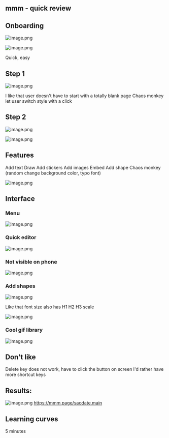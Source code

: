 ## mmm - quick review

## Onboarding
![image.png](https://cdn.hashnode.com/res/hashnode/image/upload/v1648972129452/HezSY8fpy.png)

![image.png](https://cdn.hashnode.com/res/hashnode/image/upload/v1648972222518/XAbKKD_3L.png)

Quick, easy

## Step 1

![image.png](https://cdn.hashnode.com/res/hashnode/image/upload/v1648972288826/RnhwECsMe.png)

I like that user doesn't have to start with a totally blank page
Chaos monkey let user switch style with a click

## Step 2

![image.png](https://cdn.hashnode.com/res/hashnode/image/upload/v1648972353657/SnWInaC4X.png)


![image.png](https://cdn.hashnode.com/res/hashnode/image/upload/v1648972419016/WhO5MR7S_.png)

## Features
Add text
Draw
Add stickers
Add images
Embed
Add shape
Chaos monkey (random change background color, typo font)



![image.png](https://cdn.hashnode.com/res/hashnode/image/upload/v1648972605178/mMXP02rOc.png)

## Interface
### Menu

![image.png](https://cdn.hashnode.com/res/hashnode/image/upload/v1648972665627/U5MYbhW3I.png)


### Quick editor

![image.png](https://cdn.hashnode.com/res/hashnode/image/upload/v1648972682206/hYTQkdfS6.png)

### Not visible on phone

![image.png](https://cdn.hashnode.com/res/hashnode/image/upload/v1648972707242/tD16oG74B.png)

### Add shapes

![image.png](https://cdn.hashnode.com/res/hashnode/image/upload/v1648972866732/XVVG23NL_.png)

Like that font size also has H1 H2 H3 scale

![image.png](https://cdn.hashnode.com/res/hashnode/image/upload/v1648973141393/l0_h6y7Cp.png)

### Cool gif library

![image.png](https://cdn.hashnode.com/res/hashnode/image/upload/v1648973649934/OiV0GdkOr.png)

## Don't like
Delete key does not work, have to click the button on screen
I'd rather have more shortcut keys

## Results:

![image.png](https://cdn.hashnode.com/res/hashnode/image/upload/v1648974581005/bMm2rsdqT.png)
https://mmm.page/saodate.main

## Learning curves
5 minutes
